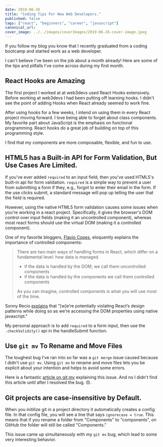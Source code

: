 ```yaml
---
date: 2019-06-26
title: "Coding Tips For New Web Developers."
published: false
tags: ["react", "beginners", "career", "javascript"]
canonical_url:
cover_image: ../../images/coverImages/2019-06-26-cover-image.jpeg
---
```


If you follow my blog you know that I recently graduated from a coding bootcamp and started work as a web developer.

I can't believe I've been on the job about a month already! Here are some of the tips and pitfalls I've come across during my first month.

## React Hooks are Amazing

The first project I worked at at web3devs used React Hooks extensively. Before working at web3devs I had been putting off learning hooks. I didn't see the point of adding Hooks when React already seemed to work fine.

After using hooks for a few weeks, I intend on using them in every React project moving forward. I love being able to forget about class components. My favorite part about JavaScript is the emphasis on functional programming. React hooks do a great job of building on top of this programming style.

I find that my components are more composable, flexible, and fun to use.

## HTML5 has a Built-in API for Form Validation, But Use Cases Are Limited.

If you've ever added `required` to an input field, then you've used HTML5's built-in api for form validation. `required` is a simple way to prevent a user from submitting a form if they, e.g., forgot to enter their email in the form. If the use clicks submit, a standard message will pop up telling the user that the field is required.

However, using the native HTML5 form validation causes some issues when you're working in a react project. Specifically, it gives the browser's DOM control over input fields (making it an uncontrolled component), whereas most react forms should use the virtual DOM (making it a controlled component).

One of my favorite bloggers, [Flavio Copes](https://flaviocopes.com/react-forms/), eloquently explains the importance of controlled components:

> There are two main ways of handling forms in React, which differ on a fundamental level: how data is managed.
>
> - if the data is handled by the DOM, we call them uncontrolled components
> - if the data is handled by the components we call them controlled components
>
> As you can imagine, controlled components is what you will use most of the time.

Sonny Recio [explains](https://codeburst.io/how-to-use-html5-form-validations-with-react-4052eda9a1d4) that "[w]e’re potentially violating React’s design patterns while doing so as we’re accessing the DOM properties using native javascript."

My personal approach is to add `required` to a form input, then use the `.checkValidity()` api in the handleSubmit function.

## Use `git mv` To Rename and Move Files

The toughest bug I've ran into so far was a `git merge` issue caused because I didn't use `git mv`. Using `git mv` to rename and move files lets you be explicit about your intention and helps to avoid some errors.

Here is a fantastic [article on git mv](https://koukia.ca/rename-or-move-files-in-git-e7259bf5a0b7) explaining this issue. And no I didn't find this article until after I resolved the bug. 😞.

## Git projects are case-insensitive by Default.

When you initilize git in a project directory it automatically creates a config file. In that config file, you will see a line that says `ignorecase = true`. This means that if you rename a folder from "Components" to "components", on GitHub the folder will still be called "Components."

This issue came up simultaneously with my `git mv` bug, which lead to some very interesting behavior.
